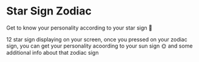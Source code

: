 <h1>Star Sign Zodiac</h1>

Get to know your personality according to your star sign 🌟

<p>12 star sign displaying on your screen, once you pressed on your zodiac sign, you can get your personality acoording to your sun sign 🌞 and some additional info about that zodiac sign </p>
